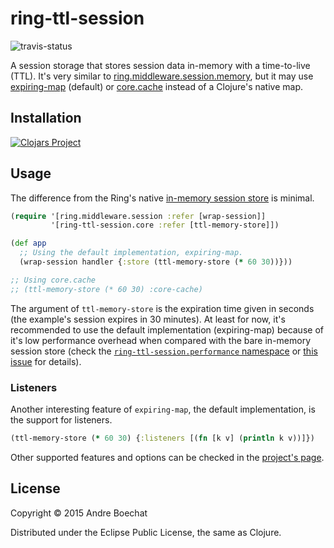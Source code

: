 # ring-ttl-session

![travis-status](https://travis-ci.org/boechat107/ring-ttl-session.svg)

A session storage that stores session data in-memory with a time-to-live (TTL).
It's very similar to 
[ring.middleware.session.memory](https://github.com/ring-clojure/ring/wiki/Sessions),
but it may use [expiring-map](https://github.com/yogthos/expiring-map)
(default) or [core.cache](https://github.com/clojure/core.cache) instead of
a Clojure's native map.

## Installation

[![Clojars Project](http://clojars.org/ring-ttl-session/latest-version.svg)](http://clojars.org/ring-ttl-session)

## Usage

The difference from the Ring's native 
[in-memory session store](https://github.com/ring-clojure/ring/wiki/Sessions#session-stores)
is minimal.

```clojure
(require '[ring.middleware.session :refer [wrap-session]]
         '[ring-ttl-session.core :refer [ttl-memory-store]])

(def app
  ;; Using the default implementation, expiring-map.
  (wrap-session handler {:store (ttl-memory-store (* 60 30))}))

;; Using core.cache
;; (ttl-memory-store (* 60 30) :core-cache)
```

The argument of `ttl-memory-store` is the expiration time given in seconds
(the example's session expires in 30 minutes). At least for now, it's
recommended to use the default implementation (expiring-map) because of it's
low performance overhead when compared with the bare in-memory session store 
(check the [`ring-ttl-session.performance` namespace](https://github.com/boechat107/ring-ttl-session/blob/develop/test/ring_ttl_session/performance.clj)
or [this issue](https://github.com/boechat107/ring-ttl-session/issues/2)
for details).

### Listeners

Another interesting feature of `expiring-map`, the default implementation, is
the support for listeners.

```clojure
(ttl-memory-store (* 60 30) {:listeners [(fn [k v] (println k v))]})
```

Other supported features and options can be checked in the 
[project's page](https://github.com/yogthos/expiring-map).

## License

Copyright © 2015 Andre Boechat

Distributed under the Eclipse Public License, the same as Clojure.
